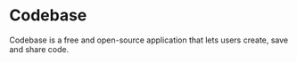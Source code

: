 # Codebase

Codebase is a free and open-source application that lets users create, save and share code.

